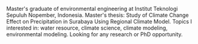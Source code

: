 Master's graduate of environmental engineering at Institut Teknologi Sepuluh Nopember, Indonesia.
Master's thesis: Study of Climate Change Effect on Precipitation in Surabaya Using Regional Climate Model.
Topics I interested in: water resource, climate science, climate modeling, environmental modeling.
Looking for any research or PhD opportunity.
